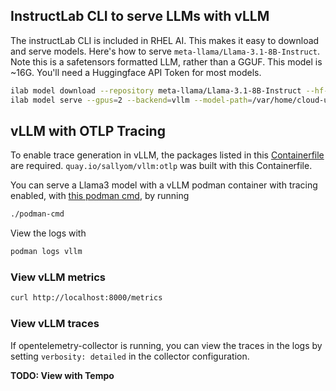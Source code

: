 ## InstructLab CLI to serve LLMs with vLLM

The instructLab CLI is included in RHEL AI. This makes it easy to download and serve models. Here's how to serve `meta-llama/Llama-3.1-8B-Instruct`.
Note this is a safetensors formatted LLM, rather than a GGUF. This model is ~16G. You'll need a Huggingface API Token for most models.

```bash
ilab model download --repository meta-llama/Llama-3.1-8B-Instruct --hf-token XXXxxxxx
ilab model serve --gpus=2 --backend=vllm --model-path=/var/home/cloud-user/.cache/instructlab/models/meta-llama/Llama-3.1-8B-Instruct 
```

## vLLM with OTLP Tracing

To enable trace generation in vLLM, the packages listed in this [Containerfile](./Containerfile) are required. `quay.io/sallyom/vllm:otlp` was built
with this Containerfile.

You can serve a Llama3 model with a vLLM podman container with tracing enabled, with [this podman cmd](./podman-cmd), by running

```bash
./podman-cmd
```

View the logs with

```bash
podman logs vllm
```

### View vLLM metrics

```bash
curl http://localhost:8000/metrics
```

### View vLLM traces

If opentelemetry-collector is running, you can view the traces in the logs by setting `verbosity: detailed` in the collector configuration.

**TODO: View with Tempo** 

